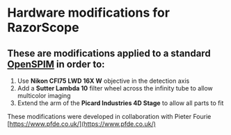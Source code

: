 # Hardware modifications for RazorScope

## These are modifications applied to a standard [OpenSPIM](https://openspim.org/Welcome_to_the_OpenSPIM_Wiki) in order to:

1. Use **Nikon CFI75 LWD 16X W** objective in the detection axis
2. Add a **Sutter Lambda 10** filter wheel across the infinity tube to allow multicolor imaging
3. Extend the arm of the **Picard Industries 4D Stage** to allow all parts to fit

These modifications were developed in collaboration with Pieter Fourie [https://www.pfde.co.uk/](https://www.pfde.co.uk/)
